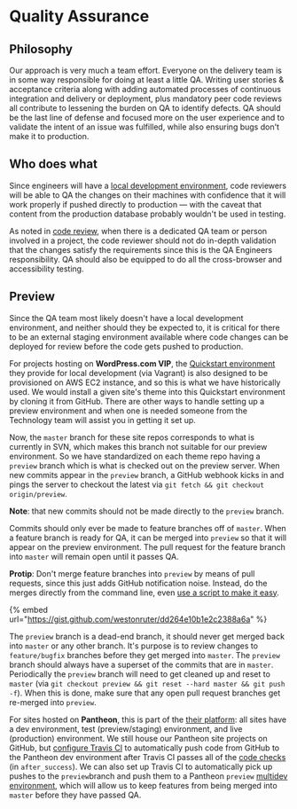 # Quality Assurance

## Philosophy

Our approach is very much a team effort. Everyone on the delivery team is in some way responsible for doing at least a little QA. Writing user stories & acceptance criteria along with adding automated processes of continuous integration and delivery or deployment, plus mandatory peer code reviews all contribute to lessening the burden on QA to identify defects. QA should be the last line of defense and focused more on the user experience and to validate the intent of an issue was fulfilled, while also ensuring bugs don't make it to production.

## Who does what

Since engineers will have a [local development environment](../tools.md#local-development), code reviewers will be able to QA the changes on their machines with confidence that it will work properly if pushed directly to production — with the caveat that content from the production database probably wouldn't be used in testing.

As noted in [code review](code-review.md), when there is a dedicated QA team or person involved in a project, the code reviewer should not do in-depth validation that the changes satisfy the requirements since this is the QA Engineers responsibility. QA should also be equipped to do all the cross-browser and accessibility testing.

## Preview

Since the QA team most likely doesn't have a local development environment, and neither should they be expected to, it is critical for there to be an external staging environment available where code changes can be deployed for review before the code gets pushed to production.

For projects hosting on **WordPress.com VIP**, the [Quickstart environment](https://vip.wordpress.com/documentation/quickstart/) they provide for local development \(via Vagrant\) is also designed to be provisioned on AWS EC2 instance, and so this is what we have historically used. We would install a given site's theme into this Quickstart environment by cloning it from GitHub. There are other ways to handle setting up a preview environment and when one is needed someone from the Technology team will assist you in getting it set up.

Now, the `master` branch for these site repos corresponds to what is currently in SVN, which makes this branch not suitable for our preview environment. So we have standardized on each theme repo having a `preview` branch which is what is checked out on the preview server. When new commits appear in the `preview` branch, a GitHub webhook kicks in and pings the server to checkout the latest via `git fetch && git checkout origin/preview`.

**Note**: that new commits should not be made directly to the `preview` branch.

Commits should only ever be made to feature branches off of `master`. When a feature branch is ready for QA, it can be merged into `preview` so that it will appear on the preview environment. The pull request for the feature branch into `master` will remain open until it passes QA.

**Protip**: Don't merge feature branches into `preview` by means of pull requests, since this just adds GitHub notification noise. Instead, do the merges directly from the command line, even [use a script to make it easy](https://gist.github.com/westonruter/dd264e10b1e2c2388a6a).

{% embed url="https://gist.github.com/westonruter/dd264e10b1e2c2388a6a" %}

The `preview` branch is a dead-end branch, it should never get merged back into `master` or any other branch. It's purpose is to review changes to `feature/bugfix` branches before they get merged into `master`. The `preview` branch should always have a superset of the commits that are in `master`. Periodically the `preview` branch will need to get cleaned up and reset to `master` \(via `git checkout preview && git reset --hard master && git push -f`\). When this is done, make sure that any open pull request branches get re-merged into `preview`.

For sites hosted on **Pantheon**, this is part of the [their platform](https://pantheon.io/docs/pantheon-workflow): all sites have a dev environment, test \(preview/staging\) environment, and live \(production\) environment. We still house our Pantheon site projects on GitHub, but [configure Travis CI](https://github.com/xwp/pantheon-wordpress-upstream/blob/master/.travis.yml) to automatically push code from GitHub to the Pantheon dev environment after Travis CI passes all of the [code checks](../tools.md#code-checkers) \(in `after_success`\). We can also set up Travis CI to automatically pick up pushes to the `preview`branch and push them to a Pantheon `preview` [multidev environment](https://pantheon.io/docs/multidev), which will allow us to keep features from being merged into `master` before they have passed QA.

